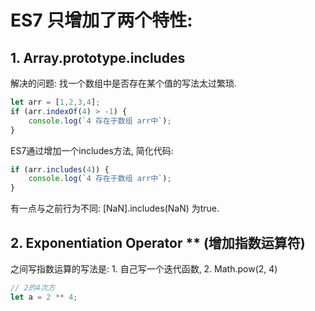# ES7 只增加了两个特性:
## 1. Array.prototype.includes
解决的问题: 找一个数组中是否存在某个值的写法太过繁琐.
```js
let arr = [1,2,3,4];
if (arr.indexOf(4) > -1) {
    console.log(`4 存在于数组 arr中`);
}
```
ES7通过增加一个includes方法, 简化代码:
```js
if (arr.includes(4)) {
    console.log(`4 存在于数组 arr中`);
}
```
有一点与之前行为不同: [NaN].includes(NaN) 为true.



## 2. Exponentiation Operator ** (增加指数运算符)
之间写指数运算的写法是: 1. 自己写一个迭代函数, 2. Math.pow(2, 4)
```js
// 2的4次方
let a = 2 ** 4;
```




